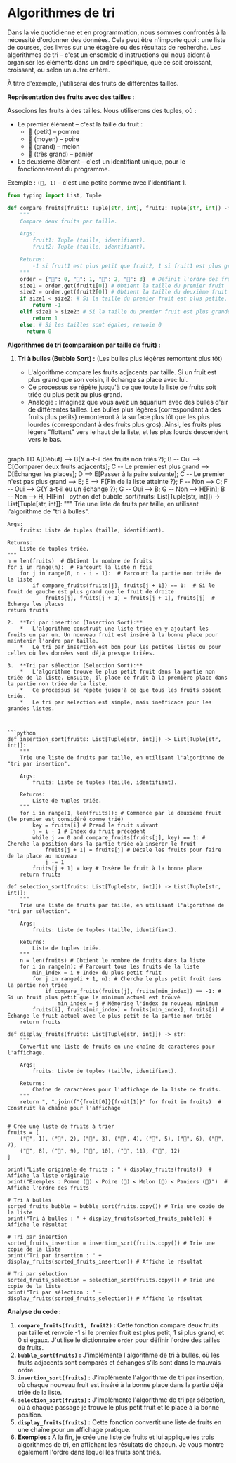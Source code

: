 # Algorithmes de tri

Dans la vie quotidienne et en programmation, nous sommes confrontés à la nécessité d'ordonner des données.
Cela peut être n'importe quoi : une liste de courses, des livres sur une étagère ou des résultats de recherche.
Les algorithmes de tri – c'est un ensemble d'instructions qui nous aident à organiser les éléments dans un ordre spécifique, que ce soit croissant,
croissant, ou selon un autre critère.

À titre d'exemple, j'utiliserai des fruits de différentes tailles.

**Représentation des fruits avec des tailles :**

Associons les fruits à des tailles. Nous utiliserons des tuples, où :

*   Le premier élément – c'est la taille du fruit :
    *   🍎 (petit) – pomme
    *   🍐 (moyen) – poire
    *   🍉 (grand) – melon
    *   🧺 (très grand) – panier
*   Le deuxième élément – c'est un identifiant unique, pour le fonctionnement du programme.

Exemple : `(🍎, 1)` – c'est une petite pomme avec l'identifiant 1.

```python
from typing import List, Tuple

def compare_fruits(fruit1: Tuple[str, int], fruit2: Tuple[str, int]) -> int:
    """
    Compare deux fruits par taille.

    Args:
        fruit1: Tuple (taille, identifiant).
        fruit2: Tuple (taille, identifiant).

    Returns:
        -1 si fruit1 est plus petit que fruit2, 1 si fruit1 est plus grand que fruit2, 0 si égaux.
    """
    order = {"🍎": 0, "🍐": 1, "🍉": 2, "🧺": 3}  # Définit l'ordre des fruits par taille
    size1 = order.get(fruit1[0]) # Obtient la taille du premier fruit
    size2 = order.get(fruit2[0]) # Obtient la taille du deuxième fruit
    if size1 < size2: # Si la taille du premier fruit est plus petite, renvoie -1
        return -1
    elif size1 > size2: # Si la taille du premier fruit est plus grande, renvoie 1
        return 1
    else: # Si les tailles sont égales, renvoie 0
      return 0
```

**Algorithmes de tri (comparaison par taille de fruit) :**

1.  **Tri à bulles (Bubble Sort) :** (Les bulles plus légères remontent plus tôt)
    *   L'algorithme compare les fruits adjacents par taille. Si un fruit est plus grand que son voisin, il échange sa place avec lui.
    *   Ce processus se répète jusqu'à ce que toute la liste de fruits soit triée du plus petit au plus grand.
    *   Analogie : Imaginez que vous avez un aquarium avec des bulles d'air de différentes tailles. Les bulles plus légères (correspondant à des fruits plus petits) remonteront à la surface plus tôt que les plus lourdes (correspondant à des fruits plus gros). Ainsi, les fruits plus légers "flottent" vers le haut de la liste, et les plus lourds descendent vers le bas.

    ```mermaid
graph TD
    A[Début] --> B{Y a-t-il des fruits non triés ?};
    B -- Oui --> C[Comparer deux fruits adjacents];
    C -- Le premier est plus grand --> D[Échanger les places];
    D --> E[Passer à la paire suivante];
    C -- Le premier n'est pas plus grand --> E;
    E --> F{Fin de la liste atteinte ?};
    F -- Non --> C;
    F -- Oui --> G{Y a-t-il eu un échange ?};
    G -- Oui --> B;
    G -- Non --> H[Fin];
    B -- Non --> H;
    H[Fin]
    ```
    ```python
def bubble_sort(fruits: List[Tuple[str, int]]) -> List[Tuple[str, int]]:
    """
    Trie une liste de fruits par taille, en utilisant l'algorithme de "tri à bulles".

    Args:
        fruits: Liste de tuples (taille, identifiant).

    Returns:
        Liste de tuples triée.
    """
    n = len(fruits)  # Obtient le nombre de fruits
    for i in range(n):  # Parcourt la liste n fois
        for j in range(0, n - i - 1):  # Parcourt la partie non triée de la liste
            if compare_fruits(fruits[j], fruits[j + 1]) == 1:  # Si le fruit de gauche est plus grand que le fruit de droite
                fruits[j], fruits[j + 1] = fruits[j + 1], fruits[j]  # Échange les places
    return fruits

```
2.  **Tri par insertion (Insertion Sort):**
    *   L'algorithme construit une liste triée en y ajoutant les fruits un par un. Un nouveau fruit est inséré à la bonne place pour maintenir l'ordre par taille.
    *   Le tri par insertion est bon pour les petites listes ou pour celles où les données sont déjà presque triées.

3.  **Tri par sélection (Selection Sort):**
    *   L'algorithme trouve le plus petit fruit dans la partie non triée de la liste. Ensuite, il place ce fruit à la première place dans la partie non triée de la liste.
    *   Ce processus se répète jusqu'à ce que tous les fruits soient triés.
    *   Le tri par sélection est simple, mais inefficace pour les grandes listes.



```python
def insertion_sort(fruits: List[Tuple[str, int]]) -> List[Tuple[str, int]]:
    """
    Trie une liste de fruits par taille, en utilisant l'algorithme de "tri par insertion".

    Args:
        fruits: Liste de tuples (taille, identifiant).

    Returns:
        Liste de tuples triée.
    """
    for i in range(1, len(fruits)): # Commence par le deuxième fruit (le premier est considéré comme trié)
        key = fruits[i] # Prend le fruit suivant
        j = i - 1 # Index du fruit précédent
        while j >= 0 and compare_fruits(fruits[j], key) == 1: # Cherche la position dans la partie triée où insérer le fruit
            fruits[j + 1] = fruits[j] # Décale les fruits pour faire de la place au nouveau
            j -= 1
        fruits[j + 1] = key # Insère le fruit à la bonne place
    return fruits

def selection_sort(fruits: List[Tuple[str, int]]) -> List[Tuple[str, int]]:
    """
    Trie une liste de fruits par taille, en utilisant l'algorithme de "tri par sélection".

    Args:
        fruits: Liste de tuples (taille, identifiant).

    Returns:
        Liste de tuples triée.
    """
    n = len(fruits) # Obtient le nombre de fruits dans la liste
    for i in range(n): # Parcourt tous les fruits de la liste
        min_index = i # Index du plus petit fruit
        for j in range(i + 1, n): # Cherche le plus petit fruit dans la partie non triée
            if compare_fruits(fruits[j], fruits[min_index]) == -1: # Si un fruit plus petit que le minimum actuel est trouvé
                min_index = j # Mémorise l'index du nouveau minimum
        fruits[i], fruits[min_index] = fruits[min_index], fruits[i] # Échange le fruit actuel avec le plus petit de la partie non triée
    return fruits

def display_fruits(fruits: List[Tuple[str, int]]) -> str:
    """
    Convertit une liste de fruits en une chaîne de caractères pour l'affichage.

    Args:
        fruits: Liste de tuples (taille, identifiant).

    Returns:
        Chaîne de caractères pour l'affichage de la liste de fruits.
    """
    return ", ".join(f"{fruit[0]}{fruit[1]}" for fruit in fruits)  # Construit la chaîne pour l'affichage


# Crée une liste de fruits à trier
fruits = [
    ("🍉", 1), ("🍎", 2), ("🍐", 3), ("🧺", 4), ("🍎", 5), ("🍉", 6), ("🍐", 7),
    ("🍎", 8), ("🧺", 9), ("🍉", 10), ("🍐", 11), ("🍎", 12)
]

print("Liste originale de fruits : " + display_fruits(fruits))  # Affiche la liste originale
print("Exemples : Pomme (🍎) < Poire (🍐) < Melon (🍉) < Paniers (🧺)")  # Affiche l'ordre des fruits

# Tri à bulles
sorted_fruits_bubble = bubble_sort(fruits.copy()) # Trie une copie de la liste
print("Tri à bulles : " + display_fruits(sorted_fruits_bubble)) # Affiche le résultat

# Tri par insertion
sorted_fruits_insertion = insertion_sort(fruits.copy()) # Trie une copie de la liste
print("Tri par insertion : " + display_fruits(sorted_fruits_insertion)) # Affiche le résultat

# Tri par sélection
sorted_fruits_selection = selection_sort(fruits.copy()) # Trie une copie de la liste
print("Tri par sélection : " + display_fruits(sorted_fruits_selection)) # Affiche le résultat
```

**Analyse du code :**

1.  **`compare_fruits(fruit1, fruit2)` :** Cette fonction compare deux fruits par taille et renvoie -1 si le premier fruit est plus petit, 1 si plus grand, et 0 si égaux. J'utilise le dictionnaire `order` pour définir l'ordre des tailles de fruits.
2.  **`bubble_sort(fruits)` :** J'implémente l'algorithme de tri à bulles, où les fruits adjacents sont comparés et échangés s'ils sont dans le mauvais ordre.
3.  **`insertion_sort(fruits)` :** J'implémente l'algorithme de tri par insertion, où chaque nouveau fruit est inséré à la bonne place dans la partie déjà triée de la liste.
4.  **`selection_sort(fruits)` :** J'implémente l'algorithme de tri par sélection, où à chaque passage je trouve le plus petit fruit et le place à la bonne position.
5.  **`display_fruits(fruits)` :** Cette fonction convertit une liste de fruits en une chaîne pour un affichage pratique.
6.  **Exemples :** À la fin, je crée une liste de fruits et lui applique les trois algorithmes de tri, en affichant les résultats de chacun. Je vous montre également l'ordre dans lequel les fruits sont triés.

```